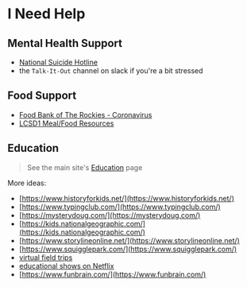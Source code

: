 # I Need Help


## Mental Health Support
* [National Suicide Hotline](https://suicidepreventionlifeline.org/)
* the `Talk-It-Out` channel on slack if you're a bit stressed

## Food Support
* [Food Bank of The Rockies - Coronavirus](https://www.foodbankrockies.org/coronavirus/)
* [LCSD1 Meal/Food Resources](https://www.laramie1.org/covid-19-school-closure-abe84c41/community-resources-501d9233/meal-and-food-resuorces-e53c48a5)
## Education
> See the main site's [Education](https://wytechcc.com/help-and-resources/education/) page

More ideas:
* [https://www.historyforkids.net/](https://www.historyforkids.net/)
* [https://www.typingclub.com/](https://www.typingclub.com/)
* [https://mysterydoug.com/](https://mysterydoug.com/)
* [https://kids.nationalgeographic.com/](https://kids.nationalgeographic.com/)
* [https://www.storylineonline.net/](https://www.storylineonline.net/)
* [https://www.squigglepark.com/](https://www.squigglepark.com/)
* [virtual field trips](https://docs.google.com/document/d/1SvIdgTx9djKO6SjyvPDsoGlkgE3iExmi3qh2KRRku_w/preview?fbclid=IwAR0--GvOzbX9g_pIaTXOlTnWpuFyfG2WtYTtASS0UgvX52vmWQfMaGXaDv0)
* [educational shows on Netflix](https://homeschoolhideout.com/educational-shows-on-netflix/?fbclid=IwAR03Tn6gZIec3Qyglaet7iXmCLxjCvMlS8gY5xWZpAvYWpIl6xR_oj8RHzI)
* [https://www.funbrain.com/](https://www.funbrain.com/)

